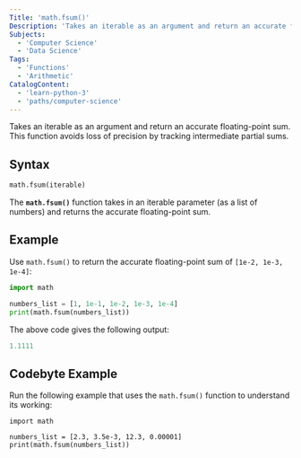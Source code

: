 ```yaml
---
Title: 'math.fsum()'
Description: 'Takes an iterable as an argument and return an accurate floating-point sum. This function avoids loss of precision my tracking intermediate partial sums.'
Subjects:
  - 'Computer Science'
  - 'Data Science'
Tags:
  - 'Functions'
  - 'Arithmetic'
CatalogContent:
  - 'learn-python-3'
  - 'paths/computer-science'
---
```


Takes an iterable as an argument and return an accurate floating-point sum. This function avoids loss of precision by tracking intermediate partial sums.

## Syntax

```python
math.fsum(iterable)
```

The **`math.fsum()`** function takes in an iterable parameter (as a list of numbers) and returns the accurate floating-point sum.

## Example

Use `math.fsum()` to return the accurate floating-point sum of `[1e-2, 1e-3, 1e-4]`:

```python
import math

numbers_list = [1, 1e-1, 1e-2, 1e-3, 1e-4]
print(math.fsum(numbers_list))
```

The above code gives the following output:

```python
1.1111
```

## Codebyte Example

Run the following example that uses the `math.fsum()` function to understand its working:

```codebyte/python
import math

numbers_list = [2.3, 3.5e-3, 12.3, 0.00001]
print(math.fsum(numbers_list))
```
